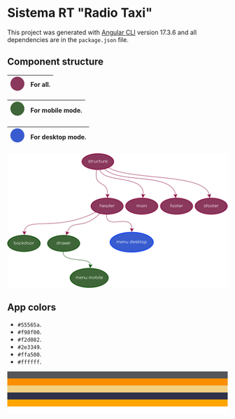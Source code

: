 # Sistema RT "Radio Taxi"

This project was generated with [Angular CLI](https://github.com/angular/angular-cli) version 17.3.6 and all dependencies are in the `package.json` file.

## Component structure

| ![Diagrama de componentes](diagram/a.svg) | For all. |
|:-----------------------------------------:|:--------:|

| ![Diagrama de componentes](diagram/b.svg) | For mobile mode. |
|:-----------------------------------------:|:----------------:|

| ![Diagrama de componentes](diagram/c.svg) | For desktop mode. |
|:-----------------------------------------:|:-----------------:|


![Diagrama de componentes](diagram/component-diagram.svg)

## App colors

- `#55565a`.
- `#f98f00`.
- `#f2d082`.
- `#2e3349`.
- `#ffa500`.
- `#ffffff`.

![Diagrama de componentes](diagram/rect.svg)

<br>



